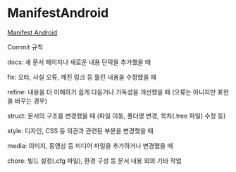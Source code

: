 # ManifestAndroid

[Manifest Android](https://ckgod.github.io/ManifestAndroid/)


Commit 규칙

docs: 새 문서 페이지나 새로운 내용 단락을 추가했을 때

fix: 오타, 사실 오류, 깨진 링크 등 틀린 내용을 수정했을 때

refine: 내용을 더 이해하기 쉽게 다듬거나 가독성을 개선했을 때 (오류는 아니지만 표현을 바꾸는 경우)

struct: 문서의 구조를 변경했을 때 (파일 이동, 폴더명 변경, 목차(.tree 파일) 수정 등)

style: 디자인, CSS 등 외관과 관련된 부분을 변경했을 때

media: 이미지, 동영상 등 미디어 파일을 추가하거나 변경했을 때

chore: 빌드 설정(.cfg 파일), 환경 구성 등 문서 내용 외의 기타 작업